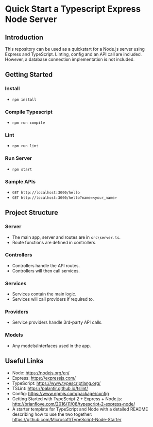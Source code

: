 # Quick Start a Typescript Express Node Server

## Introduction

This repository can be used as a quickstart for a Node.js server using Express and TypeScript.
Linting, config and an API call are included.
However, a database connection implementation is not included.

## Getting Started

### Install
- `npm install`

### Compile Typescript
- `npm run compile`

### Lint
- `npm run lint`

### Run Server
- `npm start`

### Sample APIs
- `GET http://localhost:3000/hello`
- `GET http://localhost:3000/hello?name=<your_name>`

## Project Structure

### Server
- The main app, server and routes are in `src\server.ts`.
- Route functions are defined in controllers.

### Controllers
- Controllers handle the API routes.
- Controllers will then call services.

### Services
- Services contain the main logic.
- Services will call providers if required to.

### Providers
- Service providers handle 3rd-party API calls.

### Models
- Any models/interfaces used in the app.

## Useful Links
- Node: https://nodejs.org/en/
- Express: https://expressjs.com/
- TypeScript: https://www.typescriptlang.org/
- TSLint: https://palantir.github.io/tslint/
- Config: https://www.npmjs.com/package/config
- Getting Started with TypeScript 2 + Express + Node.js: http://brianflove.com/2016/11/08/typescript-2-express-node/
- A starter template for TypeScript and Node with a detailed README describing how to use the two together: https://github.com/Microsoft/TypeScript-Node-Starter
